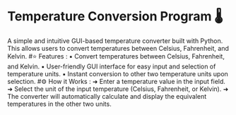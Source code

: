 # Temperature Conversion Program 🌡️
A simple and intuitive GUI-based temperature converter built with Python. This allows users to convert temperatures between Celsius, Fahrenheit, and Kelvin.
#⭐ Features :
▪️ Convert temperatures between Celsius, Fahrenheit, and Kelvin.
▪️ User-friendly GUI interface for easy input and selection of temperature units.
▪️ Instant conversion to other two temperature units upon selection.
#⚙️ How it Works :
➜ Enter a temperature value in the input field.
➜ Select the unit of the input temperature (Celsius, Fahrenheit, or Kelvin).
➜ The converter will automatically calculate and display the equivalent temperatures in the other two units.
